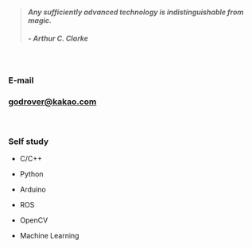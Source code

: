 > #### *Any sufficiently advanced technology is indistinguishable from magic.*
> ##### - Arthur C. Clarke 

　

### E-mail
### godrover@kakao.com

　

### Self study

- C/C++

- Python

- Arduino

- ROS

- OpenCV

- Machine Learning
